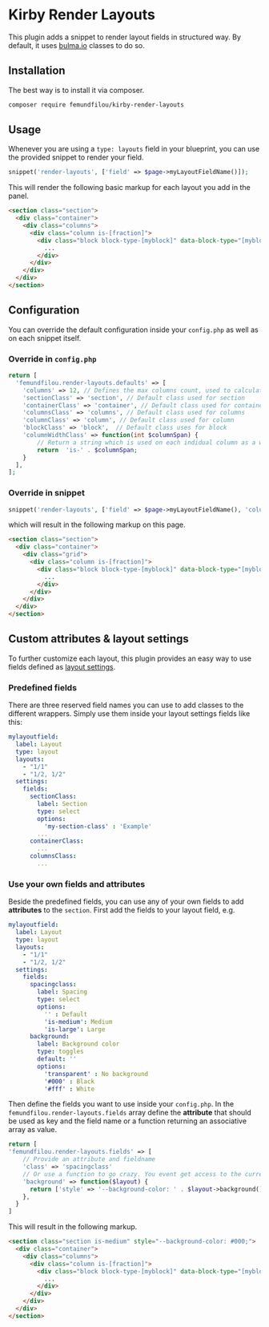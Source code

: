 # Kirby Render Layouts

This plugin adds a snippet to render layout fields in structured way. By default, it uses [bulma.io](https://bulma.io) classes to do so.

## Installation

The best way is to install it via composer.

```sh
composer require femundfilou/kirby-render-layouts
```

## Usage

Whenever you are using a `type: layouts` field in your blueprint, you can use the provided snippet to render your field.

```php
snippet('render-layouts', ['field' => $page->myLayoutFieldName()]);
```

This will render the following basic markup for each layout you add in the panel.

```html
<section class="section">
  <div class="container">
    <div class="columns">
      <div class="column is-[fraction]">
        <div class="block block-type-[myblock]" data-block-type="[myblock]">
          ...
        </div>
      </div>
    </div>
  </div>
</section>
```

## Configuration

You can override the default configuration inside your `config.php` as well as on each snippet itself.

### Override in `config.php`

```php
return [
  'femundfilou.render-layouts.defaults' => [
    'columns' => 12, // Defines the max columns count, used to calculate each columns fraction.
    'sectionClass' => 'section', // Default class used for section
    'containerClass' => 'container', // Default class used for container
    'columnsClass' => 'columns', // Default class used for columns
    'columnClass' => 'column', // Default class used for column
    'blockClass' => 'block',  // Default class uses for block
    'columnWidthClass' => function(int $columnSpan) {
        // Return a string which is used on each indidual column as a width class
        return  'is-' . $columnSpan;
    }
  ],
];
```

### Override in snippet

```php
snippet('render-layouts', ['field' => $page->myLayoutFieldName(), 'columnsClass' => 'grid']);
```

which will result in the following markup on this page.

```html
<section class="section">
  <div class="container">
    <div class="grid">
      <div class="column is-[fraction]">
        <div class="block block-type-[myblock]" data-block-type="[myblock]">
          ...
        </div>
      </div>
    </div>
  </div>
</section>
```

## Custom attributes & layout settings

To further customize each layout, this plugin provides an easy way to use fields defined as [layout settings](https://getkirby.com/docs/reference/panel/fields/layout#layout-settings).

### Predefined fields

There are three reserved field names you can use to add classes to the different wrappers. Simply use them inside your layout settings fields like this:

```yml
mylayoutfield:
  label: Layout
  type: layout
  layouts:
    - "1/1"
    - "1/2, 1/2"
  settings:
    fields:
      sectionClass:
        label: Section
        type: select
        options:
          'my-section-class' : 'Example'
        ...
      containerClass:
        ...
      columnsClass:
        ...

```

### Use your own fields and attributes

Beside the predefined fields, you can use any of your own fields to add **attributes** to the `section`.
First add the fields to your layout field, e.g.

```yml
mylayoutfield:
  label: Layout
  type: layout
  layouts:
    - "1/1"
    - "1/2, 1/2"
  settings:
    fields:
      spacingclass:
        label: Spacing
        type: select
        options:
          '' : Default
          'is-medium': Medium
          'is-large': Large
      background:
        label: Background color
        type: toggles
        default: ''
        options:
          'transparent' : No background
          '#000' : Black
          '#fff' : White
```

Then define the fields you want to use inside your `config.php`. In the `femundfilou.render-layouts.fields` array define the **attribute** that should be used as key and the field name or a function returning an associative array as value.

```php
return [
'femundfilou.render-layouts.fields' => [
    // Provide an attribute and fieldname
    'class' => 'spacingclass'
    // Or use a function to go crazy. You event get access to the current layout.
    'background' => function($layout) {
      return ['style' => '--background-color: ' . $layout->background(). ';'];
    },
  }
]
```

This will result in the following markup.

```html
<section class="section is-medium" style="--background-color: #000;">
  <div class="container">
    <div class="columns">
      <div class="column is-[fraction]">
        <div class="block block-type-[myblock]" data-block-type="[myblock]">
          ...
        </div>
      </div>
    </div>
  </div>
</section>
```